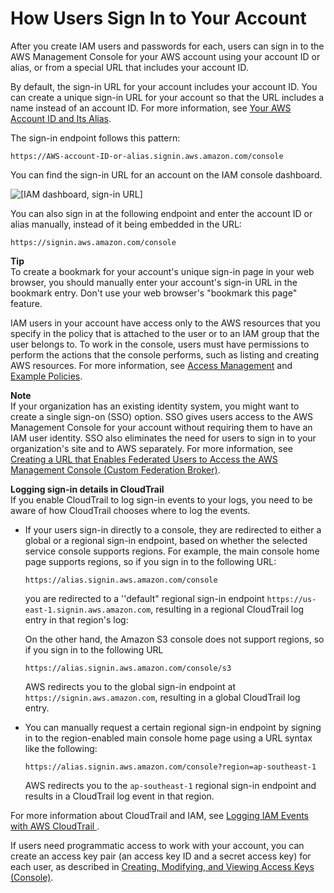 # How Users Sign In to Your Account<a name="getting-started_how-users-sign-in"></a>

After you create IAM users and passwords for each, users can sign in to the AWS Management Console for your AWS account using your account ID or alias, or from a special URL that includes your account ID\.

By default, the sign\-in URL for your account includes your account ID\. You can create a unique sign\-in URL for your account so that the URL includes a name instead of an account ID\. For more information, see [Your AWS Account ID and Its Alias](console_account-alias.md)\. 

The sign\-in endpoint follows this pattern:

```
https://AWS-account-ID-or-alias.signin.aws.amazon.com/console
```

You can find the sign\-in URL for an account on the IAM console dashboard\.

![\[IAM dashboard, sign-in URL\]](http://docs.aws.amazon.com/IAM/latest/UserGuide/images/AccountAlias.console.png)

You can also sign in at the following endpoint and enter the account ID or alias manually, instead of it being embedded in the URL:

```
https://signin.aws.amazon.com/console
```

**Tip**  
To create a bookmark for your account's unique sign\-in page in your web browser, you should manually enter your account's sign\-in URL in the bookmark entry\. Don't use your web browser's "bookmark this page" feature\.

IAM users in your account have access only to the AWS resources that you specify in the policy that is attached to the user or to an IAM group that the user belongs to\. To work in the console, users must have permissions to perform the actions that the console performs, such as listing and creating AWS resources\. For more information, see [Access Management](access.md) and [Example Policies](access_policies_examples.md)\.

**Note**  
If your organization has an existing identity system, you might want to create a single sign\-on \(SSO\) option\. SSO gives users access to the AWS Management Console for your account without requiring them to have an IAM user identity\. SSO also eliminates the need for users to sign in to your organization's site and to AWS separately\. For more information, see [Creating a URL that Enables Federated Users to Access the AWS Management Console \(Custom Federation Broker\)](id_roles_providers_enable-console-custom-url.md)\. 

**Logging sign\-in details in CloudTrail**  
If you enable CloudTrail to log sign\-in events to your logs, you need to be aware of how CloudTrail chooses where to log the events\.

+ If your users sign\-in directly to a console, they are redirected to either a global or a regional sign\-in endpoint, based on whether the selected service console supports regions\. For example, the main console home page supports regions, so if you sign in to the following URL:

  ```
  https://alias.signin.aws.amazon.com/console
  ```

  you are redirected to a ''default" regional sign\-in endpoint `https://us-east-1.signin.aws.amazon.com`, resulting in a regional CloudTrail log entry in that region's log:

  On the other hand, the Amazon S3 console does not support regions, so if you sign in to the following URL

  ```
  https://alias.signin.aws.amazon.com/console/s3
  ```

  AWS redirects you to the global sign\-in endpoint at `https://signin.aws.amazon.com`, resulting in a global CloudTrail log entry\.

+ You can manually request a certain regional sign\-in endpoint by signing in to the region\-enabled main console home page using a URL syntax like the following:

  ```
  https://alias.signin.aws.amazon.com/console?region=ap-southeast-1
  ```

  AWS redirects you to the `ap-southeast-1` regional sign\-in endpoint and results in a CloudTrail log event in that region\.

For more information about CloudTrail and IAM, see [Logging IAM Events with AWS CloudTrail ](http://docs.aws.amazon.com/IAM/latest/UserGuide/cloudtrail-integration.html)\.

If users need programmatic access to work with your account, you can create an access key pair \(an access key ID and a secret access key\) for each user, as described in [Creating, Modifying, and Viewing Access Keys \(Console\)](id_credentials_access-keys.md#Using_CreateAccessKey)\.